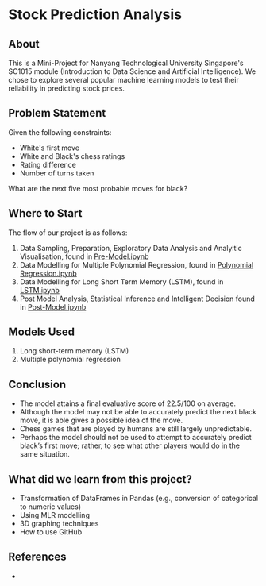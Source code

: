# Stock Prediction Analysis

## About

This is a Mini-Project for Nanyang Technological University Singapore's SC1015 module (Introduction to Data Science and Artificial Intelligence). We chose to explore several popular machine learning models to test their reliability in predicting stock prices. 

## Problem Statement
Given the following constraints:
- White's first move
- White and Black's chess ratings
- Rating difference
- Number of turns taken

What are the next five most probable moves for black?

## Where to Start
The flow of our project is as follows:
1. Data Sampling, Preparation, Exploratory Data Analysis and Analyitic Visualisation, found in [Pre-Model.ipynb](https://github.com/RowenTey/sc1015-project/blob/main/Pre-Model.ipynb)
2. Data Modelling for Multiple Polynomial Regression, found in [Polynomial Regression.ipynb](https://github.com/RowenTey/sc1015-project/blob/main/Polynomial%20Regression.ipynb)
3. Data Modelling for Long Short Term Memory (LSTM), found in [LSTM.ipynb](https://github.com/RowenTey/sc1015-project/blob/main/LSTM.ipynb)
4. Post Model Analysis, Statistical Inference and Intelligent Decision found in [Post-Model.ipynb](https://github.com/RowenTey/sc1015-project/blob/main/Post-Model.ipynb)

## Models Used

1. Long short-term memory (LSTM)
2. Multiple polynomial regression 

## Conclusion

- The model attains a final evaluative score of 22.5/100 on average.
- Although the model may not be able to accurately predict the next black move, it is able gives a possible idea of the move.
- Chess games that are played by humans are still largely unpredictable.
- Perhaps the model should not be used to attempt to accurately predict black’s first move; rather, to see what other players would do in the same situation.

## What did we learn from this project?

- Transformation of DataFrames in Pandas (e.g., conversion of categorical to numeric values)
- Using MLR modelling
- 3D graphing techniques
- How to use GitHub

## References

- 
